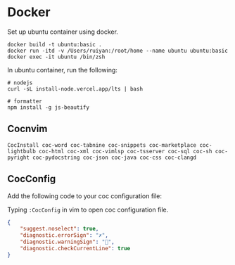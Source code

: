 # Docker

Set up ubuntu container using docker.

```shell
docker build -t ubuntu:basic .
docker run -itd -v /Users/ruiyan:/root/home --name ubuntu ubuntu:basic
docker exec -it ubuntu /bin/zsh
```

In ubuntu container, run the following:

```
# nodejs
curl -sL install-node.vercel.app/lts | bash

# formatter
npm install -g js-beautify
```

## Cocnvim

```shell
CocInstall coc-word coc-tabnine coc-snippets coc-marketplace coc-lightbulb coc-html coc-xml coc-vimlsp coc-tsserver coc-sql coc-sh coc-pyright coc-pydocstring coc-json coc-java coc-css coc-clangd
```

## CocConfig

Add the following code to your coc configuration file:

Typing `:CocConfig` in vim to open coc configuration file.

```json
{
    "suggest.noselect": true,
    "diagnostic.errorSign": "✗",
    "diagnostic.warningSign": "",
    "diagnostic.checkCurrentLine": true
}
```


